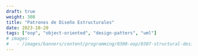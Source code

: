 ```yaml
---
draft: true
weight: 308
title: "Patrones de Diseño Estructurales"
date: 2023-10-20
tags: ["oop", "object-oriented", "design-patters", "uml"]
# images:
#   - /images/banners/content/programming/0300-oop/0307-structural-design-patterns.es.png
---
```

